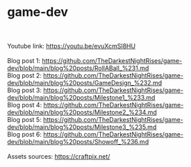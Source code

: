 # game-dev
 <br> <br>
Youtube link: https://youtu.be/evuXcmSl8HU <br> <br> 
Blog post 1: https://github.com/TheDarkestNightRises/game-dev/blob/main/blog%20posts/RollABall_%231.md <br>
Blog post 2: https://github.com/TheDarkestNightRises/game-dev/blob/main/blog%20posts/GameDesign_%232.md <br>
Blog post 3: https://github.com/TheDarkestNightRises/game-dev/blob/main/blog%20posts/Milestone1_%233.md <br>
Blog post 4: https://github.com/TheDarkestNightRises/game-dev/blob/main/blog%20posts/Milestone2_%234.md <br>
Blog post 5: https://github.com/TheDarkestNightRises/game-dev/blob/main/blog%20posts/Milestone3_%235.md <br>
Blog post 6: https://github.com/TheDarkestNightRises/game-dev/blob/main/blog%20posts/Showoff_%236.md
<br> <br>
Assets sources: https://craftpix.net/
